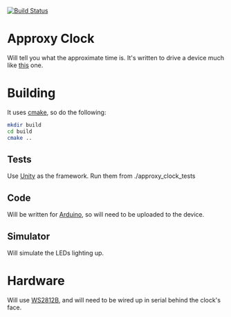 [![Build Status](https://travis-ci.org/ihassin/approxy-clock.svg?branch=master)](https://travis-ci.org/ihassin/approxy-clock)

# Approxy Clock

Will tell you what the approximate time is. It's written to drive a device much like [this](https://www.amazon.com/LED-Wall-Word-Clock-12/dp/B01H5RPQAO/ref=pd_rhf_gw_p_img_6?_encoding=UTF8&psc=1&refRID=2A38P730NS4CD8K8Z4F1) one.

# Building

It uses [cmake](https://cmake.org/), so do the following:

```bash
mkdir build
cd build
cmake ..
```
## Tests

Use [Unity]() as the framework. Run them from ./approxy_clock_tests

## Code

Will be written for [Arduino](https://www.arduino.cc/), so will need to be uploaded to the device.

## Simulator

Will simulate the LEDs lighting up.

# Hardware

Will use [WS2812B](https://cdn-shop.adafruit.com/datasheets/WS2812B.pdf), and will need to be wired up in serial behind the clock's face.

